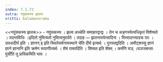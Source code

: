 ```yaml
---
index: 7.1.72
sutra: नपुंसकस्य झलचः
vritti: balamanorama
---
```


<<नपुंसकस्य झलचः>> - नपुंसकस्य । झल्व अच्चेति समाहारद्वन्द्वः । तेन च अङ्गस्येत्यधिकृतं विशेष्यते । तदन्तविधिः ।इदितो नु॑मित्यतो नुमित्यनुवर्तते । तदाह — झलन्तस्येत्यादिना । मित्त्वादन्त्यादचः परः । उपधादीर्घ इति । ज्ञानन् इ इति स्थितेसर्वनामस्थाने चे॑ति दीर्घ इत्यर्थः । पुनस्तद्वदिति । अमौट्शस्सु ज्ञानं ज्ञाने ज्ञानानि इति क्रमेण रूपाणीत्यर्थः । शेषं रामवदिति । शिष्यत इति शेषम् । कर्मणि घञ् ।घञजबन्ताः पुंसी॑ति तु प्रायिकमिति भावः । 